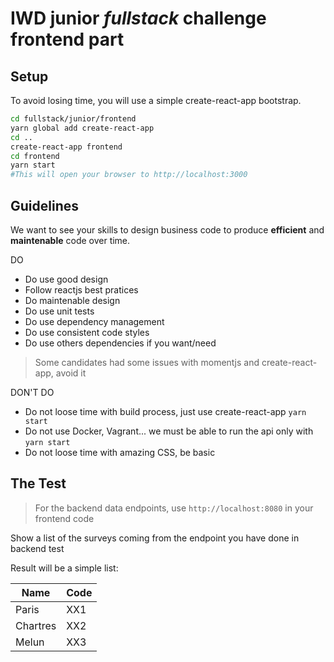 # IWD junior *fullstack* challenge frontend part

## Setup

To avoid losing time, you will use a simple create-react-app bootstrap.

```bash
cd fullstack/junior/frontend
yarn global add create-react-app
cd ..
create-react-app frontend
cd frontend
yarn start
#This will open your browser to http://localhost:3000
```

## Guidelines

We want to see your skills to design business code to produce **efficient** and **maintenable** code over time.

DO
* Do use good design
* Follow reactjs best pratices
* Do maintenable design
* Do use unit tests
* Do use dependency management
* Do use consistent code styles
* Do use others dependencies if you want/need

> Some candidates had some issues with momentjs and create-react-app, avoid it

DON'T DO
* Do not loose time with build process, just use create-react-app `yarn start`
* Do not use Docker, Vagrant... we must be able to run the api only with `yarn start`
* Do not loose time with amazing CSS, be basic

## The Test

> For the backend data endpoints, use  `http://localhost:8080` in your frontend code

Show a list of the surveys coming from the endpoint you have done in backend test

Result will be a simple list:

| Name  	|  Code	     |
|---        |---	     |
| Paris  	| XX1        |
| Chartres  | XX2        |
| Melun  	| XX3        |
